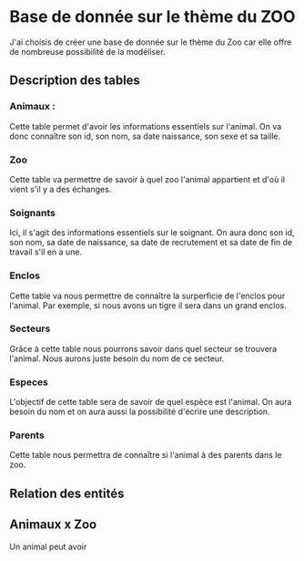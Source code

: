 # Base de donnée sur le thème du ZOO

J'ai choisis de créer une base de donnée sur le thème du Zoo car elle offre de nombreuse possibilité de la modéliser.

## Description des tables 

### Animaux :

Cette table permet d'avoir les informations essentiels sur l'animal. On va donc connaître son id, son nom, sa date naissance, son sexe et sa taille.

### Zoo

Cette table va permettre de savoir à quel zoo l'animal appartient et d'où il vient s'il y a des échanges. 

### Soignants 

Ici, il s'agit des informations essentiels sur le soignant. On aura donc son id, son nom, sa date de naissance, sa date de recrutement et sa date de fin de travail s'il en a une.

### Enclos

Cette table va nous permettre de connaître la surperficie de l'enclos pour l'animal. Par exemple, si nous avons un tigre il sera dans un grand enclos.

### Secteurs 

Grâce à cette table nous pourrons savoir dans quel secteur se trouvera l'animal. Nous aurons juste besoin du nom de ce secteur.

### Especes

L'objectif de cette table sera de savoir de quel espèce est l'animal. On aura besoin du nom et on aura aussi la possibilité d'écrire une description.

### Parents 

Cette table nous permettra de connaître si l'animal à des parents dans le zoo.


## Relation des entités

## Animaux x Zoo

Un animal peut avoir 




